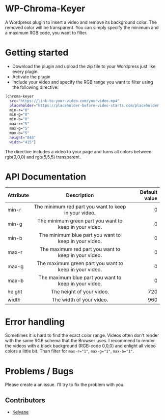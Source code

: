 # WP-Chroma-Keyer
A Wordpress plugin to insert a video and remove its background color. The removed color will be transparent. You can simply specify the minimum and a maximum RGB code, you want to filter.

# Getting started
- Download the plugin and upload the zip file to your Wordpress just like every plugin.
- Activate the plugin
- Include your video and specify the RGB range you want to filter using the following directive:

```bash
[chroma-keyer 
  src="https://link-to-your-video.com/yourvideo.mp4" 
  placeholder="https://placeholder-before-video-starts.com/placeholder.png" 
  min-r="0" 
  min-g="0" 
  min-b="0" 
  max-r="5" 
  max-g="5" 
  max-b="5" 
  height="848" 
  width="415"]
```
The directive includes a video to your page and turns all colors between rgb(0,0,0) and rgb(5,5,5) transparent.

# API Documentation

| Attribute        | Description           | Default value  |
| ------------- |:-------------:| -----:|
| min-r     | The minimum red part you want to keep in your video. | 0 |
| min-g     | The minimum green part you want to keep in your video. |  0 |
| min-b    | The minimum blue part you want to keep in your video. | 0  |
| max-r     | The maximum red part you want to keep in your video. | 0  |
| max-g     | The maximum green part you want to keep in your video. | 0 |
| max-b     | The maximum blue part you want to keep in your video. | 0 |
| height     | The height of your video. | 720 |
| width     | The width of your video. | 960 |

# Error handling
Sometimes it is hard to find the exact color range. Videos often don't render with the same RGB schema that the Browser uses. 
I recommend to render the videos with a black background (RGB-code 0,0,0) and enlight all video colors a little bit. Than filter for `max-r="1"`, `max-g="1"`, `max-b="1"`.  


# Problems / Bugs
Please create a an issue. I'll try to fix the problem with you.

## Contributors

- <a href="https://github.com/kelyane">Kelyane</a>
